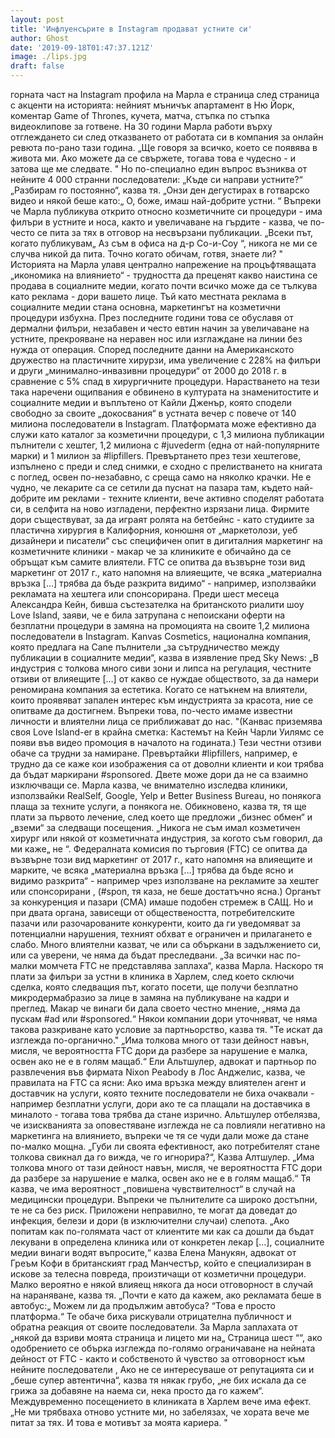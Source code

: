 ```yaml
---
layout: post
title: 'Инфлуенсърите в Instagram продават устните си'
author: Ghost
date: '2019-09-18T01:47:37.121Z'
image: ./lips.jpg
draft: false
---
```

 
горната част на Instagram профила на Марла е страница след страница с акценти на историята: нейният мъничък апартамент в Ню Йорк, коментар Game of Thrones, кучета, матча, стъпка по стъпка видеоклипове за готвене.
На 30 години Марла работи върху отглеждането си след отказването от работата си в компания за онлайн ревюта по-рано тази година. „Ще говоря за всичко, което се появява в живота ми. Ако можете да се свържете, тогава това е чудесно - и затова ще ме следвате. "
Но по-специално един въпрос възниква от нейните 4 000 странни последователи: „Къде си направи устните?“
„Разбирам го постоянно“, казва тя. „Онзи ден дегустирах в готварско видео и някой беше като:„ О, боже, имаш най-добрите устни. “
Въпреки че Марла публикува открито относно козметичните си процедури - има филъри в устните и носа, както и увеличаване на гърдите - казва, че по-често се пита за тях в отговор на несвързани публикации. „Всеки път, когато публикувам„ Аз съм в офиса на д-р Со-и-Соу “, никога не ми се случва никой да пита. Точно когато обичам, готвя, знаете ли? "
Историята на Марла улавя централно напрежение на процъфтяващата „икономика на влиянието“ - трудността да преценят какво наистина се продава в социалните медии, когато почти всичко може да се тълкува като реклама - дори вашето лице.
Тъй като местната реклама в социалните медии стана основна, маркетингът на козметични процедури избухна. През последните години това се обуславя от дермални филъри, незабавен и често евтин начин за увеличаване на устните, прекрояване на неравен нос или изглаждане на линии без нужда от операция. Според последните данни на Американското дружество на пластичните хирурзи, има увеличение с 228% на филъри и други „минимално-инвазивни процедури“ от 2000 до 2018 г. в сравнение с 5% спад в хирургичните процедури.
Нарастването на тези така наречени ощипвания е обвинено в културата на знаменитостите и социалните медии и въплътено от Кайли Дженър, която сподели свободно за своите „докосвания“ в устната вечер с повече от 140 милиона последователи в Instagram. Платформата може ефективно да служи като каталог за козметични процедури, с 1,3 милиона публикации пълнители с хештег, 1,2 милиона с #juvederm (една от най-популярните марки) и 1 милион за #lipfillers.
Превъртането през тези хештегове, изпълнено с преди и след снимки, е сходно с прелистването на книгата с поглед, освен по-незабавно, с среща само на няколко крачки. Не е чудно, че лекарите са се сетили да пуснат на пазара там, където най-добрите им реклами - техните клиенти, вече активно споделят работата си, в селфита на ново изгладени, перфектно изрязани лица.
Фирмите дори съществуват, за да играят ролята на бетбейнс - като студиите за пластична хирургия в Калифорния, конюшня от „маркетолози, уеб дизайнери и писатели“ със специфичен опит в дигиталния маркетинг на козметичните клиники - макар че за клиниките е обичайно да се обръщат към самите влиятели.
FTC се опитва да възвърне този вид маркетинг от 2017 г., като напомня на влияещите, че всяка „материална връзка […] трябва да бъде разкрита видимо“ - например, използвайки рекламата на хештега или спонсорирана.
Преди шест месеца Александра Кейн, бивша състезателка на британското риалити шоу Love Island, заяви, че е била затрупана с непоискани оферти на безплатни процедури в замяна на промоцията на своите 1,2 милиона последователи в Instagram. Kanvas Cosmetics, национална компания, която предлага на Cane пълнители „за сътрудничество между публикации в социалните медии“, казва в изявление пред Sky News: „В индустрия с толкова много сиви зони и липса на регулация, честните отзиви от влияещите […] от какво се нуждае обществото, за да намери реномирана компания за естетика. Когато се натъкнем на влиятели, които проявяват запален интерес към индустрията за красота, ние се опитваме да достигнем. Въпреки това, по-често имаме известни личности и влиятелни лица се приближават до нас. "(Канвас приземява своя Love Island-er в крайна сметка: Кастемът на Кейн Чарли Уилямс се появи във видео промоция в началото на годината.)
Тези честни отзиви обаче са трудни за намиране. Превъртайки #lipfillers, например, е трудно да се каже кои изображения са от доволни клиенти и кои трябва да бъдат маркирани #sponsored. Двете може дори да не са взаимно изключващи се.
Марла казва, че внимателно изследва клиники, използвайки RealSelf, Google, Yelp и Better Business Bureau, но понякога плаща за техните услуги, а понякога не. Обикновено, казва тя, тя ще плати за първото лечение, след което ще предложи „бизнес обмен“ и „вземи“ за следващи посещения. „Никога не съм имал козметичен хирург или някой от козметичната индустрия, за когото съм говорил, да ми каже„ не “.
Федералната комисия по търговия (FTC) се опитва да възвърне този вид маркетинг от 2017 г., като напомня на влияещите и марките, че всяка „материална връзка […] трябва да бъде ясно и видимо разкрита“ - например чрез използване на рекламите за хештег или спонсорирани , (#spon, тя каза, не беше достатъчно ясна.) Органът за конкуренция и пазари (CMA) имаше подобен стремеж в САЩ.
Но и при двата органа, зависещи от обществеността, потребителските пазачи или разочарованите конкуренти, които да ги уведомяват за потенциални нарушения, техният обхват е ограничен и прилагането е слабо. Много влиятелни казват, че или са объркани в задължението си, или са уверени, че няма да бъдат преследвани. „За всички нас по-малки момчета FTC не представлява заплаха“, казва Марла. Наскоро тя плати за филъри за устни в клиника в Харлем, след което сключи сделка, която следващия път, когато посети, ще получи безплатно микродермабразио за лице в замяна на публикуване на кадри и преглед. Макар че винаги би дала своето честно мнение, „няма да пускам #ad или #sponsored.“ Някои компании дори уточняват, че няма такова разкриване като условие за партньорство, казва тя. "Те искат да изглежда по-органично."
„Има толкова много от тази дейност навън, мисля, че вероятността FTC дори да разбере за нарушение е малка, освен ако не е в голям мащаб.“
Ели Альтшулер, адвокат и партньор по развлечения във фирмата Nixon Peabody в Лос Анджелис, казва, че правилата на FTC са ясни: Ако има връзка между влиятелен агент и доставчик на услуги, която техните последователи не биха очаквали - например безплатни услуги, дори ако те са плащали на доставчика в миналото - тогава това трябва да стане изрично.
Альтшулер отбелязва, че изискванията за оповестяване изглежда не са повлияли негативно на маркетинга на влиянието, въпреки че тя се чуди дали може да стане по-малко мощна. „Губи ли своята ефективност, ако потребителят стане толкова свикнал да го вижда, че го игнорира?“, Казва Алтшулер. „Има толкова много от тази дейност навън, мисля, че вероятността FTC дори да разбере за нарушение е малка, освен ако не е в голям мащаб.“ Тя казва, че има вероятност „повишена чувствителност“ в случай на медицински процедури.
Въпреки че пълнителите са широко достъпни, те не са без риск. Приложени неправилно, те могат да доведат до инфекция, белези и дори (в изключителни случаи) слепота. „Ако попитам как по-голямата част от клиентите ми как са дошли да бъдат лекувани в определена клиника или от конкретен лекар […], социалните медии винаги водят въпросите,“ казва Елена Манукян, адвокат от Греъм Кофи в британският град Манчестър, който е специализиран в искове за телесна повреда, произтичащи от козметични процедури.
Малко вероятно е някой влияещ някога да носи отговорност в случай на нараняване, казва тя. „Почти е като да кажем, ако рекламата беше в автобус:„ Можем ли да продължим автобуса? “Това е просто платформа.“ Те обаче биха рискували отрицателна публичност и обратна реакция от своите последователи.
За Марла заплахата от „някой да взриви моята страница и лицето ми на„ Страница шест ““, ако одобрението се обърка изглежда по-голямо ограничаване на нейната дейност от FTC - както и собственото й чувство за отговорност към нейните последователи , Ако не се интересуваше от репутацията си и „беше супер автентична“, казва тя някак грубо, „не бих искала да се грижа за добавяне на наема си, нека просто да го кажем“.
Междувременно посещението в клиниката в Харлем вече има ефект. „Не ми трябваха отново устните ми, но забелязах, че хората вече ме питат за тях. И това е мотивът за моята кариера. "